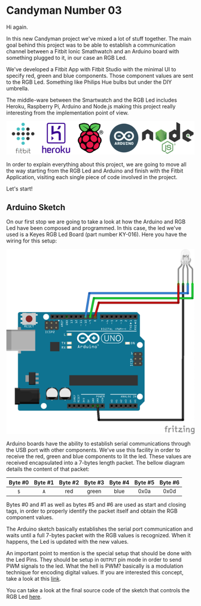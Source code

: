 # Candyman Number 03

Hi again.

In this new Candyman project we've mixed a lot of stuff together. The main goal behind this project was to be able to establish a communication channel between a Fitbit Ionic Smathwatch and an Arduino board with something plugged to it, in our case an RGB Led.

We've developed a Fitbit App with Fitbit Studio with the minimal UI to specify red, green and blue components. Those component values are sent to the RGB Led. Something like Philips Hue bulbs but under the DIY umbrella.

The middle-ware between the Smartwatch and the RGB Led includes Heroku, Raspberry Pi, Arduino and Node.js making this project really interesting from the implementation point of view.

![Technology Stack](/number-03/art/tech-stack.png "Technology Stack")

In order to explain everything about this project, we are going to move all the way starting from the RGB Led and Arduino and finish with the Fitbit Application, visiting each single piece of code involved in the project.

Let's start!

## Arduino Sketch

On our first stop we are going to take a look at how the Arduino and RGB Led have been composed and programmed. In this case, the led we've used is a Keyes RGB Led Board (part number KY-016). Here you have the wiring for this setup:

![Arduino and RGB Led](/number-03/art/fritzing.png "Arduino and RGB Led")

Arduino boards have the ability to establish serial communications through the USB port with other components. We've use this facility in order to receive the red, green and blue components to lit the led. These values are received encapsulated into a 7-bytes length packet. The bellow diagram details the content of that packet:

|Byte #0|Byte #1|Byte #2|Byte #3|Byte #4|Byte #5|Byte #6|
|:-:|:-:|:-:|:-:|:-:|:-:|:-:|
|`$`|`A`|red|green|blue|0x0a|0x0d|

Bytes #0 and #1 as well as bytes #5 and #6 are used as start and closing tags, in order to properly identify the packet itself and obtain the RGB component values.

The Arduino sketch basically establishes the serial port communication and waits until a full 7-bytes packet with the RGB values is recognized. When it happens, the Led is updated with the new values.

An important point to mention is the special setup that should be done with the Led Pins. They should be setup in `OUTPUT` pin mode in order to send PWM signals to the led. What the hell is PWM? basically is a modulation technique for encoding digital values. If you are interested this concept, take a look at this [link](https://en.wikipedia.org/wiki/Pulse-width_modulation).

You can take a look at the final source code of the sketch that controls the RGB Led [here](/number-03/rgb-led-arduino).
